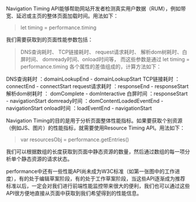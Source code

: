 Navigation Timing API能够帮助网站开发者检测真实用户数据（RUM），例如带宽、延迟或主页的整体页面加载时间。用法如下：

> let timing = performance.timing

我们需要获取到的页面性能参数包括：
> DNS查询耗时、
> TCP链接耗时、
> request请求耗时、
> 解析dom树耗时、白屏时间、
> domready时间、onload时间等，
而这些参数是通过 let timing = performance.timing 各个属性的差值组成的，计算方法如下：

DNS查询耗时 ：domainLookupEnd - domainLookupStart
TCP链接耗时 ：connectEnd - connectStart
request请求耗时 ：responseEnd - responseStart
解析dom树耗时 ： domComplete - domInteractive
白屏时间 ：responseStart - navigationStart
domready时间 ：domContentLoadedEventEnd - navigationStart
onload时间 ：loadEventEnd - navigationStart

Navigation Timing的目的是用于分析页面整体性能指标。如果要获取个别资源（例如JS、图片）的性能指标，就需要使用Resource Timing API。用法如下：

> var resourcesObj = performance.getEntries()

我们可以根据数组的长度获取到页面中静态资源的数量，然后通过数组的每一项分析单个静态资源的请求状态。

performance中还有一些性能API尚未成为W3C标准（如第一张图中的工作进度），有的处于编辑草案阶段，有的处于工作草案阶段，当这些API逐渐成为推荐标准以后，一定会对我们进行前端性能监控带来很大的便利，我们也可以通过这些API很方便地直接从页面中获取到我们希望得到的性能信息。